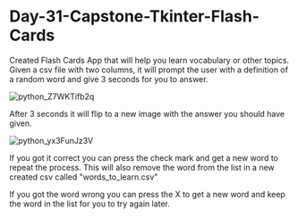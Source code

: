 # Day-31-Capstone-Tkinter-Flash-Cards

Created Flash Cards App that will help you learn vocabulary or other topics.
Given a csv file with two columns, it will prompt the user with a definition of a random word and give 3 seconds for you to answer.

![python_Z7WKTifb2q](https://github.com/cmecinski/Day-31-Capstone-Tkinter-Flash-Cards/assets/129149694/52b5fe67-5e2a-4523-ab4e-7614049c9fcd)

After 3 seconds it will flip to a new image with the answer you should have given. 

![python_yx3FunJz3V](https://github.com/cmecinski/Day-31-Capstone-Tkinter-Flash-Cards/assets/129149694/33111130-e606-4414-b597-680f43b9cc00)

If you got it correct you can press the check mark and get a new word to repeat the process.
This will also remove the word from the list in a new created csv called "words_to_learn.csv"

If you got the word wrong you can press the X to get a new word and keep the word in the list for you to try again later. 
